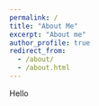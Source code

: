 ```yaml
---
permalink: /
title: "About Me"
excerpt: "About me"
author_profile: true
redirect_from: 
  - /about/
  - /about.html
---
```

Hello
